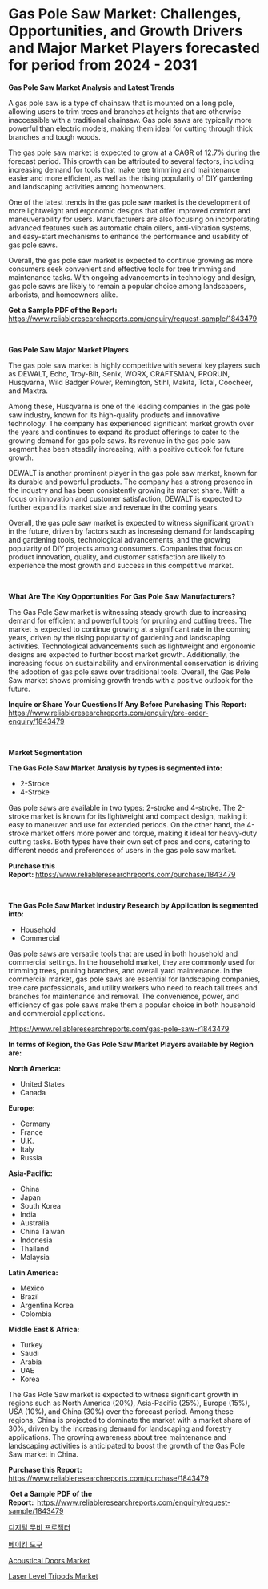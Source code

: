 <p><h1>Gas Pole Saw Market: Challenges, Opportunities, and Growth Drivers and Major Market Players forecasted for period from 2024 - 2031</h1></p><p><strong>Gas Pole Saw Market Analysis and Latest Trends</strong></p>
<p><p>A gas pole saw is a type of chainsaw that is mounted on a long pole, allowing users to trim trees and branches at heights that are otherwise inaccessible with a traditional chainsaw. Gas pole saws are typically more powerful than electric models, making them ideal for cutting through thick branches and tough woods.</p><p>The gas pole saw market is expected to grow at a CAGR of 12.7% during the forecast period. This growth can be attributed to several factors, including increasing demand for tools that make tree trimming and maintenance easier and more efficient, as well as the rising popularity of DIY gardening and landscaping activities among homeowners.</p><p>One of the latest trends in the gas pole saw market is the development of more lightweight and ergonomic designs that offer improved comfort and maneuverability for users. Manufacturers are also focusing on incorporating advanced features such as automatic chain oilers, anti-vibration systems, and easy-start mechanisms to enhance the performance and usability of gas pole saws.</p><p>Overall, the gas pole saw market is expected to continue growing as more consumers seek convenient and effective tools for tree trimming and maintenance tasks. With ongoing advancements in technology and design, gas pole saws are likely to remain a popular choice among landscapers, arborists, and homeowners alike.</p></p>
<p><strong>Get a Sample PDF of the Report:&nbsp;</strong> <a href="https://www.reliableresearchreports.com/enquiry/request-sample/1843479">https://www.reliableresearchreports.com/enquiry/request-sample/1843479</a></p>
<p>&nbsp;</p>
<p><strong>Gas Pole Saw Major Market Players</strong></p>
<p><p>The gas pole saw market is highly competitive with several key players such as DEWALT, Echo, Troy-Bilt, Senix, WORX, CRAFTSMAN, PRORUN, Husqvarna, Wild Badger Power, Remington, Stihl, Makita, Total, Coocheer, and Maxtra. </p><p>Among these, Husqvarna is one of the leading companies in the gas pole saw industry, known for its high-quality products and innovative technology. The company has experienced significant market growth over the years and continues to expand its product offerings to cater to the growing demand for gas pole saws. Its revenue in the gas pole saw segment has been steadily increasing, with a positive outlook for future growth.</p><p>DEWALT is another prominent player in the gas pole saw market, known for its durable and powerful products. The company has a strong presence in the industry and has been consistently growing its market share. With a focus on innovation and customer satisfaction, DEWALT is expected to further expand its market size and revenue in the coming years.</p><p>Overall, the gas pole saw market is expected to witness significant growth in the future, driven by factors such as increasing demand for landscaping and gardening tools, technological advancements, and the growing popularity of DIY projects among consumers. Companies that focus on product innovation, quality, and customer satisfaction are likely to experience the most growth and success in this competitive market.</p></p>
<p>&nbsp;</p>
<p><strong>What Are The Key Opportunities For Gas Pole Saw Manufacturers?</strong></p>
<p><p>The Gas Pole Saw market is witnessing steady growth due to increasing demand for efficient and powerful tools for pruning and cutting trees. The market is expected to continue growing at a significant rate in the coming years, driven by the rising popularity of gardening and landscaping activities. Technological advancements such as lightweight and ergonomic designs are expected to further boost market growth. Additionally, the increasing focus on sustainability and environmental conservation is driving the adoption of gas pole saws over traditional tools. Overall, the Gas Pole Saw market shows promising growth trends with a positive outlook for the future.</p></p>
<p><strong>Inquire or Share Your Questions If Any Before Purchasing This Report:</strong> <a href="https://www.reliableresearchreports.com/enquiry/pre-order-enquiry/1843479">https://www.reliableresearchreports.com/enquiry/pre-order-enquiry/1843479</a></p>
<p>&nbsp;</p>
<p><strong>Market Segmentation</strong></p>
<p><strong>The Gas Pole Saw Market Analysis by types is segmented into:</strong></p>
<p><ul><li>2-Stroke</li><li>4-Stroke</li></ul></p>
<p><p>Gas pole saws are available in two types: 2-stroke and 4-stroke. The 2-stroke market is known for its lightweight and compact design, making it easy to maneuver and use for extended periods. On the other hand, the 4-stroke market offers more power and torque, making it ideal for heavy-duty cutting tasks. Both types have their own set of pros and cons, catering to different needs and preferences of users in the gas pole saw market.</p></p>
<p><strong>Purchase this Report:&nbsp;</strong><a href="https://www.reliableresearchreports.com/purchase/1843479">https://www.reliableresearchreports.com/purchase/1843479</a></p>
<p>&nbsp;</p>
<p><strong>The Gas Pole Saw Market Industry Research by Application is segmented into:</strong></p>
<p><ul><li>Household</li><li>Commercial</li></ul></p>
<p><p>Gas pole saws are versatile tools that are used in both household and commercial settings. In the household market, they are commonly used for trimming trees, pruning branches, and overall yard maintenance. In the commercial market, gas pole saws are essential for landscaping companies, tree care professionals, and utility workers who need to reach tall trees and branches for maintenance and removal. The convenience, power, and efficiency of gas pole saws make them a popular choice in both household and commercial applications.</p></p>
<p><a href="https://www.reliableresearchreports.com/gas-pole-saw-r1843479">&nbsp;https://www.reliableresearchreports.com/gas-pole-saw-r1843479</a></p>
<p><strong>In terms of Region, the Gas Pole Saw Market Players available by Region are:</strong></p>
<p>
    <p> <strong> North America: </strong>
        <ul>
            <li>United States</li>
            <li>Canada</li>
        </ul>
        </p> 
    <p> <strong> Europe: </strong>
        <ul>
            <li>Germany</li>
            <li>France</li>
            <li>U.K.</li>
            <li>Italy</li>
            <li>Russia</li>
        </ul>
        </p> 
    <p> <strong> Asia-Pacific: </strong>
        <ul>
            <li>China</li>
            <li>Japan</li>
            <li>South Korea</li>
            <li>India</li>
            <li>Australia</li>
            <li>China Taiwan</li>
            <li>Indonesia</li>
            <li>Thailand</li>
            <li>Malaysia</li>
        </ul>
        </p> 
    <p> <strong> Latin America: </strong>
        <ul>
            <li>Mexico</li>
            <li>Brazil</li>
            <li>Argentina Korea</li>
            <li>Colombia</li>
        </ul>
        </p> 
    <p> <strong> Middle East & Africa: </strong>
        <ul>
            <li>Turkey</li>
            <li>Saudi</li>
            <li>Arabia</li>
            <li>UAE</li>
            <li>Korea</li>
        </ul>
    </p>
    </p>
<p><p>The Gas Pole Saw market is expected to witness significant growth in regions such as North America (20%), Asia-Pacific (25%), Europe (15%), USA (10%), and China (30%) over the forecast period. Among these regions, China is projected to dominate the market with a market share of 30%, driven by the increasing demand for landscaping and forestry applications. The growing awareness about tree maintenance and landscaping activities is anticipated to boost the growth of the Gas Pole Saw market in China.</p></p>
<p><strong>Purchase this Report: </strong><a href="https://www.reliableresearchreports.com/purchase/1843479">https://www.reliableresearchreports.com/purchase/1843479</a></p>
<p>&nbsp;<strong>Get a Sample PDF of the Report:&nbsp;&nbsp;</strong><a href="https://www.reliableresearchreports.com/enquiry/request-sample/1843479">https://www.reliableresearchreports.com/enquiry/request-sample/1843479</a></p>
<p><strong></strong></p>
<p><p><a href="https://github.com/PercyHagernes9778/Market-Research-Report-List-1/blob/main/891957733329.md">디지털 무비 프로젝터</a></p><p><a href="https://github.com/rsg307664904/Market-Research-Report-List-1/blob/main/533009733328.md">베이킹 도구</a></p><p><a href="https://github.com/josesg55/Market-Research-Report-List-2/blob/main/acoustical-doors-market.md">Acoustical Doors Market</a></p><p><a href="https://github.com/indrystar/Market-Research-Report-List-3/blob/main/laser-level-tripods-market.md">Laser Level Tripods Market</a></p></p>
